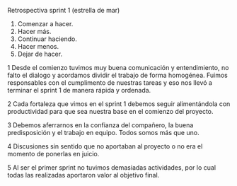 Retrospectiva sprint 1 (estrella de mar)

1. Comenzar a hacer.
2. Hacer más.
3. Continuar haciendo.
4. Hacer menos.
5. Dejar de hacer.

1 Desde el comienzo tuvimos muy buena comunicación y entendimiento, no falto el dialogo y acordamos dividir el trabajo de forma homogénea. Fuimos responsables con el cumplimento de nuestras tareas y eso nos llevó a terminar el sprint 1 de manera rápida y ordenada.

2 Cada fortaleza que vimos en el sprint 1 debemos seguir alimentándola con productividad para que sea nuestra base en el comienzo del proyecto.

3 Debemos aferrarnos en la confianza del compañero, la buena predisposición y el trabajo en equipo. Todos somos más que uno.

4 Discusiones sin sentido que no aportaban al proyecto o no era el momento de ponerlas en juicio.

5 Al ser el primer sprint no tuvimos demasiadas actividades, por lo cual todas las realizadas aportaron valor al objetivo final.

